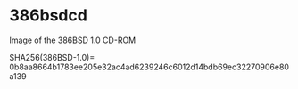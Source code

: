 # 386bsdcd
Image of the 386BSD 1.0 CD-ROM

SHA256(386BSD-1.0)= 0b8aa8664b1783ee205e32ac4ad6239246c6012d14bdb69ec32270906e80a139
